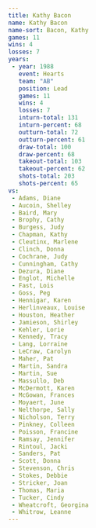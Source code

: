 ```yaml
---
title: Kathy Bacon
name: Kathy Bacon
name-sort: Bacon, Kathy
games: 11
wins: 4
losses: 7
years:
 - year: 1988
   event: Hearts
   team: "AB"
   position: Lead
   games: 11
   wins: 4
   losses: 7
   inturn-total: 131
   inturn-percent: 68
   outturn-total: 72
   outturn-percent: 61
   draw-total: 100
   draw-percent: 68
   takeout-total: 103
   takeout-percent: 62
   shots-total: 203
   shots-percent: 65
vs:
 - Adams, Diane
 - Aucoin, Shelley
 - Baird, Mary
 - Brophy, Cathy
 - Burgess, Judy
 - Chapman, Kathy
 - Cleutinx, Marlene
 - Clinch, Donna
 - Cochrane, Judy
 - Cunningham, Cathy
 - Dezura, Diane
 - Englot, Michelle
 - Fast, Lois
 - Goss, Peg
 - Hennigar, Karen
 - Herlinveaux, Louise
 - Houston, Heather
 - Jamieson, Shirley
 - Kehler, Lorie
 - Kennedy, Tracy
 - Lang, Lorraine
 - LeCraw, Carolyn
 - Maher, Pat
 - Martin, Sandra
 - Martin, Sue
 - Massullo, Deb
 - McDermott, Karen
 - McGowan, Frances
 - Moyaert, June
 - Nelthorpe, Sally
 - Nicholson, Terry
 - Pinkney, Colleen
 - Poisson, Francine
 - Ramsay, Jennifer
 - Rintoul, Jacki
 - Sanders, Pat
 - Scott, Donna
 - Stevenson, Chris
 - Stokes, Debbie
 - Stricker, Joan
 - Thomas, Maria
 - Tucker, Cindy
 - Wheatcroft, Georgina
 - Whitrow, Leanne
---
```

